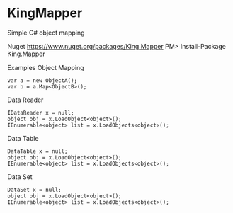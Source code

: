 KingMapper
==========

Simple C# object mapping

Nuget
https://www.nuget.org/packages/King.Mapper
PM> Install-Package King.Mapper

Examples
Object Mapping
```
var a = new ObjectA();
var b = a.Map<ObjectB>();
```
Data Reader
```
IDataReader x = null;
object obj = x.LoadObject<object>();
IEnumerable<object> list = x.LoadObjects<object>();
```
Data Table
```
DataTable x = null;
object obj = x.LoadObject<object>();
IEnumerable<object> list = x.LoadObjects<object>();
```
Data Set
```
DataSet x = null;
object obj = x.LoadObject<object>();
IEnumerable<object> list = x.LoadObjects<object>();
```